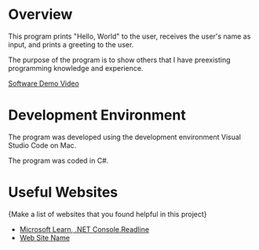 # Overview

This program prints "Hello, World" to the user, receives the user's name as input, and prints a greeting to the user.

The purpose of the program is to show others that I have preexisting programming knowledge and experience.

[Software Demo Video](http://youtube.link.goes.here)

# Development Environment

The program was developed using the development environment Visual Studio Code on Mac.

The program was coded in C#.

# Useful Websites

{Make a list of websites that you found helpful in this project}
* [Microsoft Learn, .NET Console.Readline](https://learn.microsoft.com/en-us/dotnet/api/system.console.readline?view=net-9.0)
* [Web Site Name](http://url.link.goes.here)
